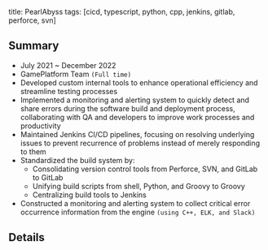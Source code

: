title: PearlAbyss
tags: [cicd, typescript, python, cpp, jenkins, gitlab, perforce, svn]

## Summary

+ July 2021 ~ December 2022
+ GamePlatform Team `(Full time)`
+ Developed custom internal tools to enhance operational efficiency and streamline testing processes
+ Implemented a monitoring and alerting system to quickly detect and share errors during the software build and deployment process, collaborating with QA and developers to improve work processes and productivity
+ Maintained Jenkins CI/CD pipelines, focusing on resolving underlying issues to prevent recurrence of problems instead of merely responding to them
+ Standardized the build system by:
  + Consolidating version control tools from Perforce, SVN, and GitLab to GitLab
  + Unifying build scripts from shell, Python, and Groovy to Groovy
  + Centralizing build tools to Jenkins
+ Constructed a monitoring and alerting system to collect critical error occurrence information from the engine `(using C++, ELK, and Slack)`

## Details
